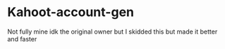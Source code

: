 # Kahoot-account-gen
Not fully mine idk the original owner but I skidded this but made it better and faster
